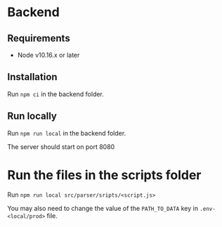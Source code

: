 # Backend

## Requirements
* Node v10.16.x or later

## Installation
Run `npm ci` in the backend folder.

## Run locally
Run `npm run local` in the backend folder.

The server should start on port 8080

# Run the files in the scripts folder
Run `npm run local src/parser/sripts/<script.js>` 

You may also need to change the value of the `PATH_TO_DATA` key in `.env-<local/prod>` file.

